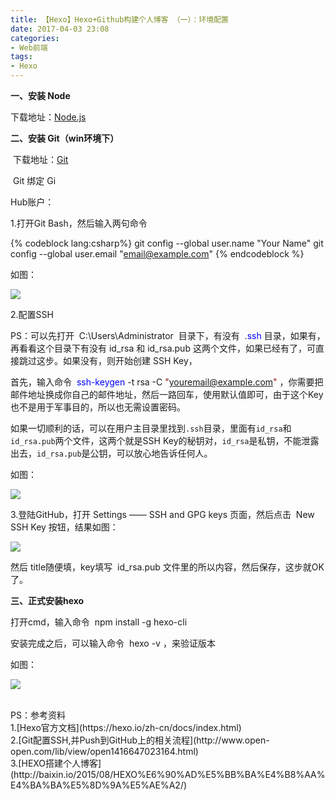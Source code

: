 ```yaml
---
title: 【Hexo】Hexo+Github构建个人博客 （一）：环境配置
date: 2017-04-03 23:08
categories:
- Web前端
tags:
- Hexo
---
```

<div id="cnblogs_post_body" class="cnblogs-markdown">


**一、安装 Node**

下载地址：[Node.js](https://nodejs.org/en/)

**二、安装 Git（win环境下）**

 下载地址：[Git](https://git-scm.com/)

 Git 绑定 Gi
<!--more-->
Hub账户：

1.打开Git Bash，然后输入两句命令

{% codeblock lang:csharp%}
 git config --global user.name "Your Name"
 git config --global user.email "email@example.com"
{% endcodeblock %}

如图：

![](http://images2015.cnblogs.com/blog/934812/201704/934812-20170403221154222-624768162.jpg)

2.配置SSH

PS：可以先打开  <span class="cnblogs_code">C:\Users\Administrator</span>  目录下，有没有  <span class="cnblogs_code">.<span style="color: #0000ff">ssh</span></span> 目录，如果有，再看看这个目录下有没有 <span class="cnblogs_code">id_rsa</span> 和 <span class="cnblogs_code">id_rsa.pub</span> 这两个文件，如果已经有了，可直接跳过这步。如果没有，则开始创建 SSH Key，

首先，输入命令  <span class="cnblogs_code"><span style="color: #0000ff">ssh-keygen</span> -t rsa -C <span style="color: #800000">"</span><span style="color: #800000">youremail@example.com</span><span style="color: #800000">"</span></span> ，你需要把邮件地址换成你自己的邮件地址，然后一路回车，使用默认值即可，由于这个Key也不是用于军事目的，所以也无需设置密码。

如果一切顺利的话，可以在用户主目录里找到`.ssh`目录，里面有`id_rsa`和`id_rsa.pub`两个文件，这两个就是SSH Key的秘钥对，`id_rsa`是私钥，不能泄露出去，`id_rsa.pub`是公钥，可以放心地告诉任何人。

如图：

![](http://images2015.cnblogs.com/blog/934812/201704/934812-20170403222242378-1660268671.jpg)

3.登陆GitHub，打开 Settings —— SSH and GPG keys 页面，然后点击  New SSH Key 按钮，结果如图：

![](http://images2015.cnblogs.com/blog/934812/201704/934812-20170403222833644-419187586.jpg)

然后 title随便填，key填写  <span class="cnblogs_code">id_rsa.pub</span> 文件里的所以内容，然后保存，这步就OK了。

**三、正式安装hexo**

打开cmd，输入命令  <span class="cnblogs_code">npm install -g hexo-cli</span> 

安装完成之后，可以输入命令  <span class="cnblogs_code">hexo -v</span> ，来验证版本

如图：

![](http://images2015.cnblogs.com/blog/934812/201704/934812-20170403184029019-930700600.jpg)


<div style="display: block"> 
<div style="display: block">PS：参考资料
<div style="display: block">1.[Hexo官方文档](https://hexo.io/zh-cn/docs/index.html)
<div style="display: block">2.[Git配置SSH,并Push到GitHub上的相关流程](http://www.open-open.com/lib/view/open1416647023164.html)
<div style="display: block">3.[HEXO搭建个人博客](http://baixin.io/2015/08/HEXO%E6%90%AD%E5%BB%BA%E4%B8%AA%E4%BA%BA%E5%8D%9A%E5%AE%A2/)
<div style="display: block"> 
<div style="display: block"> </div></div></div></div></div></div></div></div>
